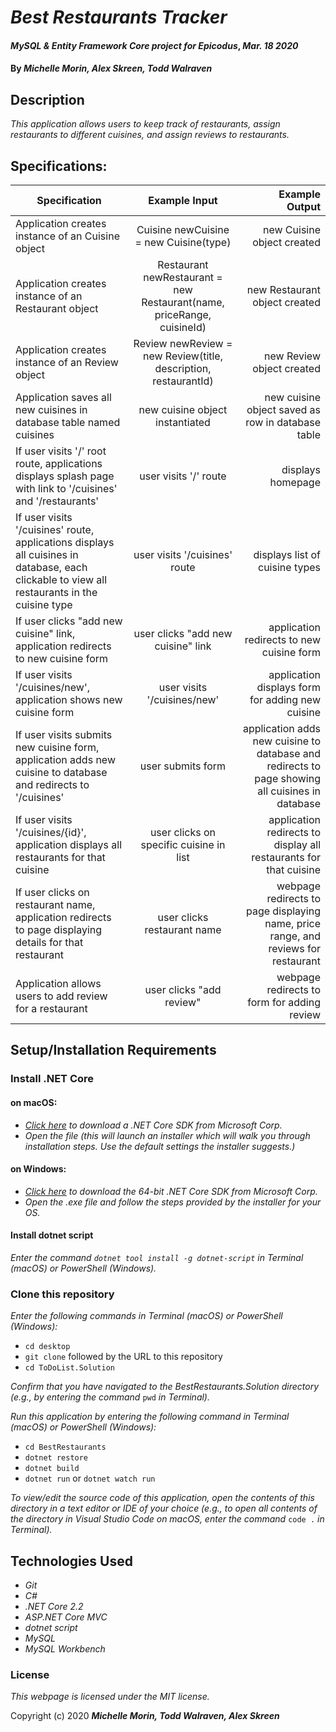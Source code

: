 # _Best Restaurants Tracker_

#### _MySQL & Entity Framework Core project for Epicodus_, _Mar. 18 2020_

#### By _**Michelle Morin, Alex Skreen, Todd Walraven**_

## Description

_This application allows users to keep track of restaurants, assign restaurants to different cuisines, and assign reviews to restaurants._

## Specifications:

| Specification | Example Input | Example Output |
| ------------- |:-------------:| -------------------:|
| Application creates instance of an Cuisine object | Cuisine newCuisine = new Cuisine(type) | new Cuisine object created |
| Application creates instance of an Restaurant object | Restaurant newRestaurant = new Restaurant(name, priceRange, cuisineId) | new Restaurant object created |
| Application creates instance of an Review object | Review newReview = new Review(title, description, restaurantId) | new Review object created |
| Application saves all new cuisines in database table named cuisines | new cuisine object instantiated | new cuisine object saved as row in database table |
| If user visits '/' root route, applications displays splash page with link to '/cuisines' and '/restaurants' | user visits '/' route | displays homepage |
| If user visits '/cuisines' route, applications displays all cuisines in database, each clickable to view all restaurants in the cuisine type | user visits '/cuisines' route | displays list of cuisine types |
| If user clicks "add new cuisine" link, application redirects to new cuisine form | user clicks "add new cuisine" link | application redirects to new cuisine form |
| If user visits '/cuisines/new', application shows new cuisine form | user visits '/cuisines/new' | application displays form for adding new cuisine |
| If user visits submits new cuisine form, application adds new cuisine to database and redirects to '/cuisines' | user submits form | application adds new cuisine to database and redirects to page showing all cuisines in database |
| If user visits '/cuisines/{id}', application displays all restaurants for that cuisine | user clicks on specific cuisine in list | application redirects to display all restaurants for that cuisine |
| If user clicks on restaurant name, application redirects to page displaying details for that restaurant | user clicks restaurant name | webpage redirects to page displaying name, price range, and reviews for restaurant |
| Application allows users to add review for a restaurant | user clicks "add review" | webpage redirects to form for adding review |

## Setup/Installation Requirements

### Install .NET Core

#### on macOS:
* _[Click here](https://dotnet.microsoft.com/download/thank-you/dotnet-sdk-2.2.106-macos-x64-installer) to download a .NET Core SDK from Microsoft Corp._
* _Open the file (this will launch an installer which will walk you through installation steps. Use the default settings the installer suggests.)_

#### on Windows:
* _[Click here](https://dotnet.microsoft.com/download/thank-you/dotnet-sdk-2.2.203-windows-x64-installer) to download the 64-bit .NET Core SDK from Microsoft Corp._
* _Open the .exe file and follow the steps provided by the installer for your OS._

#### Install dotnet script
_Enter the command ``dotnet tool install -g dotnet-script`` in Terminal (macOS) or PowerShell (Windows)._

### Clone this repository

_Enter the following commands in Terminal (macOS) or PowerShell (Windows):_
* ``cd desktop``
* ``git clone`` followed by the URL to this repository
* ``cd ToDoList.Solution``

_Confirm that you have navigated to the BestRestaurants.Solution directory (e.g., by entering the command_ ``pwd`` _in Terminal)._

_Run this application by entering the following command in Terminal (macOS) or PowerShell (Windows):_
* ``cd BestRestaurants``
* ``dotnet restore``
* ``dotnet build``
* ``dotnet run`` or ``dotnet watch run``

_To view/edit the source code of this application, open the contents of this directory in a text editor or IDE of your choice (e.g., to open all contents of the directory in Visual Studio Code on macOS, enter the command_ ``code .`` _in Terminal)._

## Technologies Used
* _Git_
* _C#_
* _.NET Core 2.2_
* _ASP.NET Core MVC_
* _dotnet script_
* _MySQL_
* _MySQL Workbench_

### License

*This webpage is licensed under the MIT license.*

Copyright (c) 2020 **_Michelle Morin, Todd Walraven, Alex Skreen_**